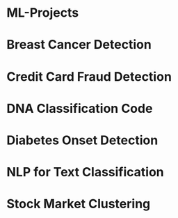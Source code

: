 # ML-Projects

# Breast Cancer Detection

# Credit Card Fraud Detection

# DNA Classification Code

# Diabetes Onset Detection

# NLP for Text Classification

# Stock Market Clustering
